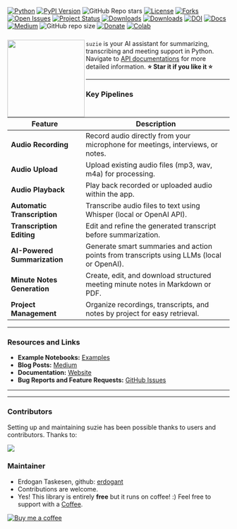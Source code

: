 [![Python](https://img.shields.io/pypi/pyversions/suzie)](https://img.shields.io/pypi/pyversions/suzie)
[![PyPI Version](https://img.shields.io/pypi/v/suzie)](https://pypi.org/project/suzie/)
![GitHub Repo stars](https://img.shields.io/github/stars/erdogant/suzie)
[![License](https://img.shields.io/badge/license-MIT-green.svg)](https://github.com/erdogant/suzie/blob/master/LICENSE)
[![Forks](https://img.shields.io/github/forks/erdogant/suzie.svg)](https://github.com/erdogant/suzie/network)
[![Open Issues](https://img.shields.io/github/issues/erdogant/suzie.svg)](https://github.com/erdogant/suzie/issues)
[![Project Status](http://www.repostatus.org/badges/latest/active.svg)](http://www.repostatus.org/#active)
[![Downloads](https://pepy.tech/badge/suzie/month)](https://pepy.tech/project/suzie/)
[![Downloads](https://pepy.tech/badge/suzie)](https://pepy.tech/project/suzie)
[![DOI](https://zenodo.org/badge/231263493.svg)](https://zenodo.org/badge/latestdoi/231263493)
[![Docs](https://img.shields.io/badge/Sphinx-Docs-Green)](https://erdogant.github.io/suzie/)
[![Medium](https://img.shields.io/badge/Medium-Blog-black)](https://erdogant.github.io/suzie/pages/html/Documentation.html#medium-blog)
![GitHub repo size](https://img.shields.io/github/repo-size/erdogant/suzie)
[![Donate](https://img.shields.io/badge/Support%20this%20project-grey.svg?logo=github%20sponsors)](https://erdogant.github.io/suzie/pages/html/Documentation.html#)
[![Colab](https://colab.research.google.com/assets/colab-badge.svg)](https://erdogant.github.io/suzie/pages/html/Documentation.html#colab-notebook)
<!---[![BuyMeCoffee](https://img.shields.io/badge/buymea-coffee-yellow.svg)](https://www.buymeacoffee.com/erdogant)-->
<!---[![Coffee](https://img.shields.io/badge/coffee-black-grey.svg)](https://erdogant.github.io/donate/?currency=USD&amount=5)-->


### 

<div>

<a href="https://erdogant.github.io/suzie/"><img src="https://github.com/erdogant/suzie/blob/master/docs/figs/logo.png" width="175" align="left" /></a>
``suzie`` is your AI assistant for summarizing, transcribing and meeting support in Python. Navigate to [API documentations](https://erdogant.github.io/suzie/) for more detailed information. **⭐️ Star it if you like it ⭐️**
</div>

---

### Key Pipelines

| Feature | Description |
|---------|-------------|
| **Audio Recording** | Record audio directly from your microphone for meetings, interviews, or notes. |
| **Audio Upload** | Upload existing audio files (mp3, wav, m4a) for processing. |
| **Audio Playback** | Play back recorded or uploaded audio within the app. |
| **Automatic Transcription** | Transcribe audio files to text using Whisper (local or OpenAI API). |
| **Transcription Editing** | Edit and refine the generated transcript before summarization. |
| **AI-Powered Summarization** | Generate smart summaries and action points from transcripts using LLMs (local or OpenAI). |
| **Minute Notes Generation** | Create, edit, and download structured meeting minute notes in Markdown or PDF. |
| **Project Management** | Organize recordings, transcripts, and notes by project for easy retrieval. |

---

### Resources and Links
- **Example Notebooks:** [Examples](https://erdogant.github.io/suzie/pages/html/Documentation.html#google-colab-notebooks)
- **Blog Posts:** [Medium](https://erdogant.medium.com/)
- **Documentation:** [Website](https://erdogant.github.io/suzie)
- **Bug Reports and Feature Requests:** [GitHub Issues](https://github.com/erdogant/suzie/issues)

---

<hr>

### Contributors
Setting up and maintaining suzie has been possible thanks to users and contributors. Thanks to:

<p align="left">
  <a href="https://github.com/erdogant/suzie/graphs/contributors">
  <img src="https://contrib.rocks/image?repo=erdogant/suzie" />
  </a>
</p>

### Maintainer
* Erdogan Taskesen, github: [erdogant](https://github.com/erdogant)
* Contributions are welcome.
* Yes! This library is entirely **free** but it runs on coffee! :) Feel free to support with a <a href="https://erdogant.github.io/donate/?currency=USD&amount=5">Coffee</a>.

[![Buy me a coffee](https://img.buymeacoffee.com/button-api/?text=Buy+me+a+coffee&emoji=&slug=erdogant&button_colour=FFDD00&font_colour=000000&font_family=Cookie&outline_colour=000000&coffee_colour=ffffff)](https://www.buymeacoffee.com/erdogant)
